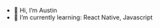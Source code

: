 - 👋 Hi, I’m Austin
- 🌱 I’m currently learning: React Native, Javascript

<!---
ajz123/ajz123 is a ✨ special ✨ repository because its `README.md` (this file) appears on your GitHub profile.
You can click the Preview link to take a look at your changes.
--->
